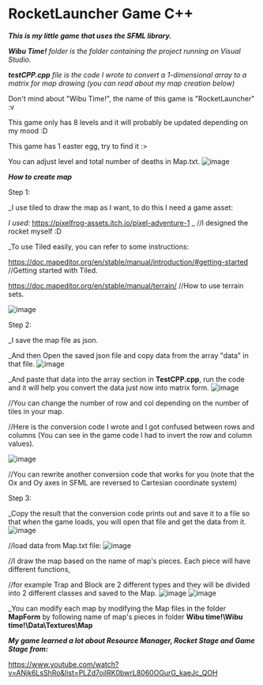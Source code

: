 # RocketLauncher Game C++
***This is my little game that uses the SFML library.***

***Wibu Time!** folder is the folder containing the project running on Visual Studio.*

***testCPP.cpp** file is the code I wrote to convert a 1-dimensional array to a matrix for map drawing (you can read about my map creation below)*

Don't mind about "Wibu Time!", the name of this game is "RocketLauncher" :v
 
This game only has 8 levels and it will probably be updated depending on my mood :D

This game has 1 easter egg, try to find it :>

You can adjust level and total number of deaths in Map.txt.
![image](https://user-images.githubusercontent.com/84552830/154812812-7e6cf1a2-f448-4a78-bd2f-a73ca7da5383.png)

***How to create map***

Step 1:

_I use tiled to draw the map as I want, to do this I need a game asset:

*I used:* https://pixelfrog-assets.itch.io/pixel-adventure-1 _  //I designed the rocket myself :D

_To use Tiled easily, you can refer to some instructions:

https://doc.mapeditor.org/en/stable/manual/introduction/#getting-started //Getting started with Tiled.

https://doc.mapeditor.org/en/stable/manual/terrain/ //How to use terrain sets.

![image](https://user-images.githubusercontent.com/84552830/154813256-96018e6c-0059-4c86-8b44-f3e0ec6b58e1.png)

Step 2:

_I save the map file as json.

_And then Open the saved json file and copy data from the array "data" in that file.
![image](https://user-images.githubusercontent.com/84552830/154813639-d44eef7f-7f76-48f9-a907-5c62d51570c1.png)

_And paste that data into the array section in **TestCPP.cpp**, run the code and it will help you convert the data just now into matrix form.
![image](https://user-images.githubusercontent.com/84552830/154813668-ad74665f-1905-44c0-9957-68fc8bd692ab.png)

//You can change the number of row and col depending on the number of tiles in your map.

//Here is the conversion code I wrote and I got confused between rows and columns (You can see in the game code I had to invert the row and column values).

![image](https://user-images.githubusercontent.com/84552830/154813935-e1495c2f-eb28-4520-80c7-1861ded2e7dd.png)

//You can rewrite another conversion code that works for you (note that the Ox and Oy axes in SFML are reversed to Cartesian coordinate system)

Step 3:

_Copy the result that the conversion code prints out and save it to a file so that when the game loads, you will open that file and get the data from it.
![image](https://user-images.githubusercontent.com/84552830/154814162-c51a9632-965b-4e6f-aa48-e3350aa8bac4.png)

//load data from Map.txt file:
![image](https://user-images.githubusercontent.com/84552830/154814209-579fc036-b582-4605-b672-eecfe22a6cd2.png)

//I draw the map based on the name of map's pieces. Each piece will have different functions, 

//for example Trap and Block are 2 different types and they will be divided into 2 different classes and saved to the Map.
![image](https://user-images.githubusercontent.com/84552830/154814349-a08ef82b-227f-408c-84d7-b36cd3816d10.png)
![image](https://user-images.githubusercontent.com/84552830/154814372-8209449d-defd-404d-bdb8-e9e7614e1600.png)

_You can modify each map by modifying the Map files in the folder **MapForm** by following name of map's pieces in folder **Wibu time!\Wibu time!\Data\Textures\Map**


***My game learned a lot about Resource Manager, Rocket Stage and Game Stage from:*** 

https://www.youtube.com/watch?v=ANjk6LsShRo&list=PLZd7ojlRK0bwrL8060OGurG_kaeJc_QOH
